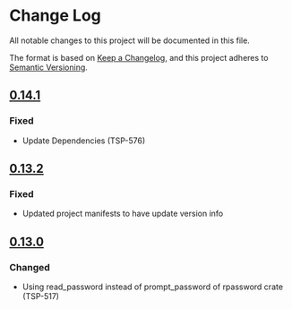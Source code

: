 # Change Log

All notable changes to this project will be documented in this file.

The format is based on [Keep a Changelog](https://keepachangelog.com/en/1.0.0/),
and this project adheres to [Semantic Versioning](https://semver.org/spec/v2.0.0.html).

<!--
Check [Keep a Changelog](http://keepachangelog.com/) for recommendations on how to structure this file.

    Added -- for new features.
    Changed -- for changes in existing functionality.
    Deprecated -- for soon-to-be removed features.
    Removed -- for now removed features.
    Fixed -- for any bug fixes.
    Security -- in case of vulnerabilities.
-->

## [0.14.1]

### Fixed
- Update Dependencies (TSP-576)


## [0.13.2]

### Fixed
- Updated project manifests to have update version info

## [0.13.0]

### Changed
- Using read_password instead of prompt_password of rpassword crate (TSP-517)

<!--Version Comparison Links-->
[Unreleased]: https://github.com/TEK-Engineering/tsp-toolkit-kic-lib/compare/v0.14.1..HEAD
[0.14.1]: https://github.com/TEK-Engineering/tsp-toolkit-kic-lib/releases/tag/v0.14.1
[0.13.2]: https://github.com/TEK-Engineering/tsp-toolkit-kic-lib/releases/tag/v0.13.2
[0.13.0]: https://github.com/TEK-Engineering/tsp-toolkit-kic-lib/releases/tag/v0.13.0
